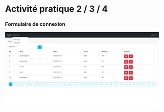 <h1>Activité pratique 2 / 3 / 4</h1>
<h3>Formulaire de connexion</h3>
<img src="images/index.png" alt="img"/>
